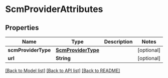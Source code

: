 # ScmProviderAttributes

## Properties
Name | Type | Description | Notes
------------ | ------------- | ------------- | -------------
**scmProviderType** | [**ScmProviderType**](ScmProviderType.md) |  | [optional] 
**url** | **String** |  | [optional] 

[[Back to Model list]](../README.md#documentation-for-models) [[Back to API list]](../README.md#documentation-for-api-endpoints) [[Back to README]](../README.md)


